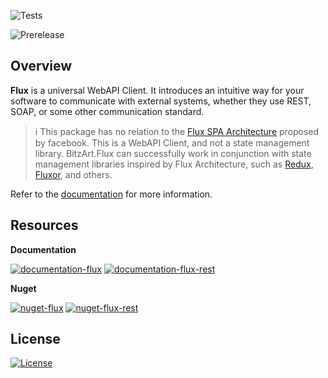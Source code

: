 ![Tests](https://github.com/BitzArt/OCPI.Net/actions/workflows/Tests.yml/badge.svg)

![Prerelease](https://img.shields.io/badge/prerelease%2C_work_in_progress-ffa624?style=for-the-badge)

## Overview

**Flux** is a universal WebAPI Client. It introduces an intuitive way for your software to communicate with external systems, whether they use REST, SOAP, or some other communication standard.

> ℹ️
> This package has no relation to the [Flux SPA Architecture](https://www.freecodecamp.org/news/an-introduction-to-the-flux-architectural-pattern-674ea74775c9/) proposed by facebook. This is a WebAPI Client, and not a state management library. BitzArt.Flux can successfully work in conjunction with state management libraries inspired by Flux Architecture, such as [Redux](https://redux.js.org/), [Fluxor](https://github.com/mrpmorris/Fluxor), and others.

Refer to the [documentation](https://github.com/BitzArt/Flux/blob/main/docs/README.md) for more information.

## Resources

**Documentation**

[![documentation-flux](https://img.shields.io/badge/documentation%3A_flux-%230072C6?style=for-the-badge)](https://github.com/BitzArt/Flux/blob/main/docs/README.md) [![documentation-flux-rest](https://img.shields.io/badge/documentation%3A_flux.rest-512BD4?style=for-the-badge)](https://github.com/BitzArt/Flux/blob/main/docs/rest/1.introduction.md)

**Nuget**

[![nuget-flux](https://img.shields.io/badge/Nuget%3A_flux-%230072C6?style=for-the-badge)](https://www.nuget.org/packages/BitzArt.Flux) [![nuget-flux-rest](https://img.shields.io/badge/nuget%3A_flux.rest-512BD4?style=for-the-badge)](https://www.nuget.org/packages/BitzArt.Flux.Rest)

## License

[![License](https://img.shields.io/badge/mit-%230072C6?style=for-the-badge)](https://github.com/BitzArt/Flux/blob/main/LICENSE)
